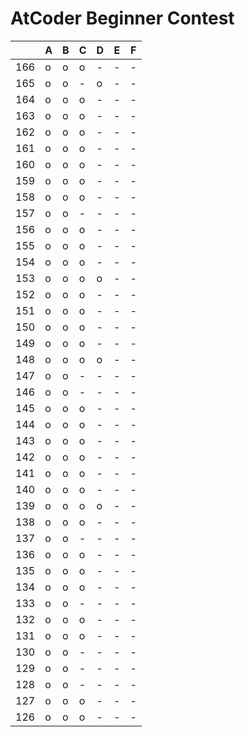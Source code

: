 # AtCoder Beginner Contest

|     |  A  |  B  |  C  |  D  |  E  |  F  |
| --- | --- | --- | --- | --- | --- | --- |
| 166 |  o  |  o  |  o  |  -  |  -  |  -  |
| 165 |  o  |  o  |  -  |  o  |  -  |  -  |
| 164 |  o  |  o  |  o  |  -  |  -  |  -  |
| 163 |  o  |  o  |  o  |  -  |  -  |  -  |
| 162 |  o  |  o  |  o  |  -  |  -  |  -  |
| 161 |  o  |  o  |  o  |  -  |  -  |  -  |
| 160 |  o  |  o  |  o  |  -  |  -  |  -  |
| 159 |  o  |  o  |  o  |  -  |  -  |  -  |
| 158 |  o  |  o  |  o  |  -  |  -  |  -  |
| 157 |  o  |  o  |  -  |  -  |  -  |  -  |
| 156 |  o  |  o  |  o  |  -  |  -  |  -  |
| 155 |  o  |  o  |  o  |  -  |  -  |  -  |
| 154 |  o  |  o  |  o  |  -  |  -  |  -  |
| 153 |  o  |  o  |  o  |  o  |  -  |  -  |
| 152 |  o  |  o  |  o  |  -  |  -  |  -  |
| 151 |  o  |  o  |  o  |  -  |  -  |  -  |
| 150 |  o  |  o  |  o  |  -  |  -  |  -  |
| 149 |  o  |  o  |  o  |  -  |  -  |  -  |
| 148 |  o  |  o  |  o  |  o  |  -  |  -  |
| 147 |  o  |  o  |  -  |  -  |  -  |  -  |
| 146 |  o  |  o  |  -  |  -  |  -  |  -  |
| 145 |  o  |  o  |  o  |  -  |  -  |  -  |
| 144 |  o  |  o  |  o  |  -  |  -  |  -  |
| 143 |  o  |  o  |  o  |  -  |  -  |  -  |
| 142 |  o  |  o  |  o  |  -  |  -  |  -  |
| 141 |  o  |  o  |  o  |  -  |  -  |  -  |
| 140 |  o  |  o  |  o  |  -  |  -  |  -  |
| 139 |  o  |  o  |  o  |  o  |  -  |  -  |
| 138 |  o  |  o  |  o  |  -  |  -  |  -  |
| 137 |  o  |  o  |  -  |  -  |  -  |  -  |
| 136 |  o  |  o  |  o  |  -  |  -  |  -  |
| 135 |  o  |  o  |  o  |  -  |  -  |  -  |
| 134 |  o  |  o  |  o  |  -  |  -  |  -  |
| 133 |  o  |  o  |  -  |  -  |  -  |  -  |
| 132 |  o  |  o  |  o  |  -  |  -  |  -  |
| 131 |  o  |  o  |  o  |  -  |  -  |  -  |
| 130 |  o  |  o  |  -  |  -  |  -  |  -  |
| 129 |  o  |  o  |  -  |  -  |  -  |  -  |
| 128 |  o  |  o  |  -  |  -  |  -  |  -  |
| 127 |  o  |  o  |  o  |  -  |  -  |  -  |
| 126 |  o  |  o  |  o  |  -  |  -  |  -  |